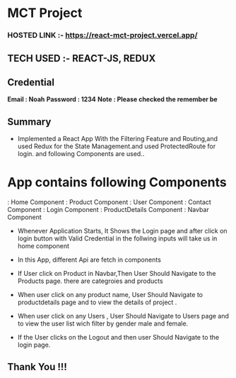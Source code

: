 # MCT Project 

### HOSTED LINK :- https://react-mct-project.vercel.app/

## TECH USED :- REACT-JS, REDUX 

## Credential

**Email : Noah**
**Password : 1234**
**Note : Please checked the remember be**

## Summary

- Implemented a React App With the Filtering Feature and  Routing,and used Redux for the State Management.and used ProtectedRoute for login.
and following Components are used..

# App contains following Components

: Home Component
: Product Component
: User Component
: Contact Component
: Login Component
: ProductDetails Component
: Navbar Component

- Whenever Application Starts, It Shows the Login page and  after  click on login button with Valid Credential  in the follwing inputs  will take us in home component

-  In this App, different  Api are fetch in components

-  If User click on Product  in Navbar,Then User Should Navigate to the Products page. there are categroies and products 

- When  user click on any product name, User Should Navigate  to productdetails page  and  to view the details of project .

-  When  user click on any Users , User Should Navigate  to Users page   and  to view the  user list wich filter by gender male and female.


- If the  User clicks on the Logout  and then user  Should Navigate to the login page.

## Thank You !!!